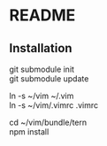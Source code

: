 README
======

Installation
-----------------

git submodule init  
git submodule update  

ln -s ~/vim ~/.vim  
ln -s ~/vim/.vimrc .vimrc  

cd ~/vim/bundle/tern  
npm install  
